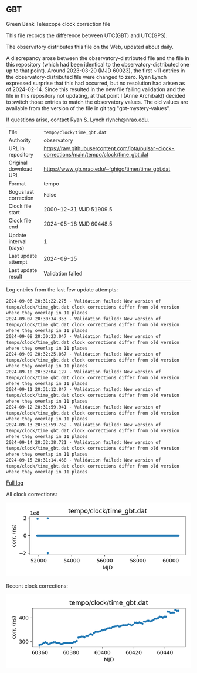
## GBT

Green Bank Telescope clock correction file

This file records the difference between UTC(GBT) and UTC(GPS).

The observatory distributes this file on the Web, updated about daily.

A discrepancy arose between the observatory-distributed file and the
file in this repository (which had been identical to the 
observatory-distributed one up to that point). Around 
2023-03-20 (MJD 60023), the first ~11 entries in the 
observatory-distributed file were changed to zero.
Ryan Lynch expressed surprise that this had occurred, but no
resolution had arisen as of 2024-02-14. Since this resulted in
the new file failing validation and the file in this repository
not updating, at that point I (Anne Archibald) decided to
switch those entries to match the observatory values. The old values
are available from the version of the file in git tag 
"gbt-mystery-values".

If questions arise, contact Ryan S. Lynch <rlynch@nrao.edu>.

|     |     |
|:--- |:--- |
| File | `tempo/clock/time_gbt.dat` |
| Authority | observatory |
| URL in repository | <https://raw.githubusercontent.com/ipta/pulsar-clock-corrections/main/tempo/clock/time_gbt.dat> |
| Original download URL | <https://www.gb.nrao.edu/~fghigo/timer/time_gbt.dat> |
| Format | tempo |
| Bogus last correction | False |
| Clock file start | 2000-12-31 MJD 51909.5 |
| Clock file end | 2024-05-18 MJD 60448.5 |
| Update interval (days) | 1 |
| Last update attempt | 2024-09-15 |
| Last update result | Validation failed |

Log entries from the last few update attempts:
```
2024-09-06 20:31:22.275 - Validation failed: New version of tempo/clock/time_gbt.dat clock corrections differ from old version where they overlap in 11 places
2024-09-07 20:30:34.353 - Validation failed: New version of tempo/clock/time_gbt.dat clock corrections differ from old version where they overlap in 11 places
2024-09-08 20:30:23.047 - Validation failed: New version of tempo/clock/time_gbt.dat clock corrections differ from old version where they overlap in 11 places
2024-09-09 20:32:25.067 - Validation failed: New version of tempo/clock/time_gbt.dat clock corrections differ from old version where they overlap in 11 places
2024-09-10 20:32:04.127 - Validation failed: New version of tempo/clock/time_gbt.dat clock corrections differ from old version where they overlap in 11 places
2024-09-11 20:31:12.847 - Validation failed: New version of tempo/clock/time_gbt.dat clock corrections differ from old version where they overlap in 11 places
2024-09-12 20:31:59.941 - Validation failed: New version of tempo/clock/time_gbt.dat clock corrections differ from old version where they overlap in 11 places
2024-09-13 20:31:59.762 - Validation failed: New version of tempo/clock/time_gbt.dat clock corrections differ from old version where they overlap in 11 places
2024-09-14 20:32:38.721 - Validation failed: New version of tempo/clock/time_gbt.dat clock corrections differ from old version where they overlap in 11 places
2024-09-15 20:31:14.468 - Validation failed: New version of tempo/clock/time_gbt.dat clock corrections differ from old version where they overlap in 11 places
```
[Full log](https://raw.githubusercontent.com/ipta/pulsar-clock-corrections/main/log/tempo/clock/time_gbt.dat.log)


All clock corrections:

![plot of all clock corrections](time_gbt.dat.png "All corrections")

Recent clock corrections:

![plot of recent clock corrections](time_gbt.dat.short.png "Recent corrections")

